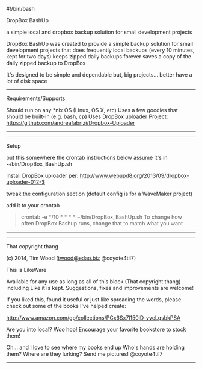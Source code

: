 #!/bin/bash

DropBox BashUp

a simple local and dropbox backup solution for small development projects

DropBox BashUp was created to provide 
  a simple backup solution for small development projects
that does
  frequently local backups (every 10 minutes, kept for two days)
  keeps zipped daily backups forever
  saves a copy of the daily zipped backup to DropBox
   
It's designed to be simple and dependable but, big projects...
better have a lot of disk space


----

Requirements/Supports

Should run on any *nix OS (Linux, OS X, etc)
Uses a few goodies that should be built-in (e.g. bash, cp)
Uses DropBox uploader
  Project: https://github.com/andreafabrizi/Dropbox-Uploader

----


----

Setup

put this somewhere
  the crontab instructions below assume it's in ~/bin/DropBox_BashUp.sh

install DropBox uploader per:
  http://www.webupd8.org/2013/09/dropbox-uploader-012-$

tweak the configuration section (default config is for a WaveMaker project)

add it to your crontab
   > crontab -e
   */10 * * * * ~/bin/DropBox_BashUp.sh
To change how often DropBox Bashup runs, change that to match what you want

----


-----

That copyright thang

(c) 2014, Tim Wood (twood@edao.biz @coyote4til7)

This is LikeWare

Available for any use as long as all of this block (That copyright thang) 
including Like it is kept. Suggestions, fixes and improvements are welcome!

If you liked this, found it useful or just like spreading the words,
please check out some of the books I've helped create:

http://www.amazon.com/gp/collections/PCx6Sx7l150lD-vvcLqsbkPSA

Are you into local? Woo hoo!
Encourage your favorite bookstore to stock them!

Oh... and I love to see where my books end up
Who's hands are holding them? Where are they lurking?
Send me pictures!
@coyote4til7

----

